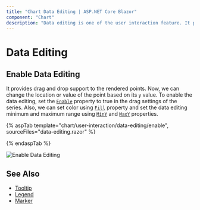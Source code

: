 ```yaml
---
title: "Chart Data Editing | ASP.NET Core Blazor"
component: "Chart"
description: "Data editing is one of the user interaction feature. It provides the chart data that to change their value by using mouse cursor"
---
```


<!-- markdownlint-disable MD036 -->

# Data Editing

## Enable Data Editing

It provides drag and drop support to the rendered points. Now, we can change the location or value of the point based on its `y` value.  To enable the data editing, set the [`Enable`](https://help.syncfusion.com/cr/blazor/Syncfusion.Blazor.Charts.ChartDragSettings.html#Syncfusion_Blazor_Charts_ChartDragSettings_Enable) property to true in the drag settings of the series. Also, we can set color using [`Fill`](https://help.syncfusion.com/cr/blazor/Syncfusion.Blazor.Charts.ChartDragSettings.html#Syncfusion_Blazor_Charts_ChartDragSettings_Fill) property and set the data editing minimum and maximum range using [`MinY`](https://help.syncfusion.com/cr/blazor/Syncfusion.Blazor.Charts.ChartDragSettings.html#Syncfusion_Blazor_Charts_ChartDragSettings_MinY) and [`MaxY`](https://help.syncfusion.com/cr/blazor/Syncfusion.Blazor.Charts.ChartDragSettings.html#Syncfusion_Blazor_Charts_ChartDragSettings_MaxY) properties.

{% aspTab template="chart/user-interaction/data-editing/enable", sourceFiles="data-editing.razor" %}

{% endaspTab %}

![ Enable Data Editing](images/data-editing/data-editing-razor.png)

## See Also

* [Tooltip](./tool-tip)
* [Legend](./legend)
* [Marker](./data-markers)